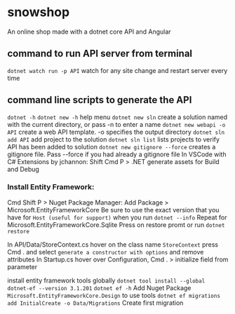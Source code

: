 # snowshop
An online shop made with a dotnet core API and Angular

## command to run API server from terminal
`dotnet watch run -p API` watch for any site change and restart server every time

## command line scripts to generate the API
`dotnet -h` `dotnet new -h` help menu
`dotnet new sln` create a solution named with the current directory, or pass -n to enter a name
`dotnet new webapi -o API` create a web API template. -o specifies the output directory
`dotnet sln add API` add project to the solution
`dotnet sln list` lists projects to verify API has been added to solution
`dotnet new gitignore --force` creates a gitignore file. Pass --force if you had already a gitignore file
In VSCode with C# Extensions by jchannon: Shift Cmd P > .NET generate assets for Build and Debug

### Install Entity Framework:
Cmd Shift P > Nuget Package Manager: Add Package > Microsoft.EntityFrameworkCore
Be sure to use the exact version that you have for `Host (useful for support)` when you run `dotnet --info`
Repeat for Microsoft.EntityFrameworkCore.Sqlite
Press on restore promt or run `dotnet restore`

In API/Data/StoreContext.cs hover on the class name `StoreContext` press Cmd . and select `generate a constructor with options` and remove attributes
In Startup.cs hover over Configuration, Cmd . > initialize field from parameter

install entity framework tools globally
`dotnet tool install --global dotnet-ef --version 3.1.201`
`dotnet ef -h` 
Add Nuget Package `Microsoft.EntityFrameworkCore.Design` to use tools
`dotnet ef migrations add InitialCreate -o Data/Migrations` Create first migration
